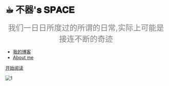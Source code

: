<!--图片-->



<!--一些描述-->

#  ☕︎ **不器'𝐬** 𝐒𝐏𝐀𝐂𝐄

<div align="center"><font size="5"color="grey">我们一日日所度过的所谓的日常,实际上可能是接连不断的奇迹</font></div>

 


- [我的博客](roadmap/README.md)
- [About me](resume/bst_resume.md)

[开始阅读](/README.md)

<!--封面-->

![1](images/cover.jpg)